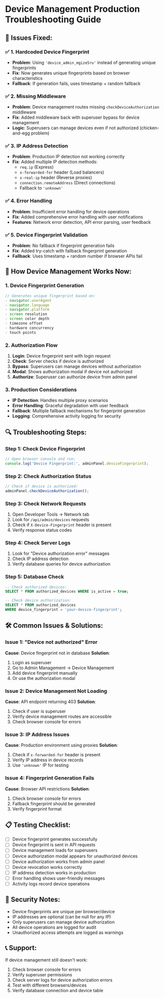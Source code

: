# Device Management Production Troubleshooting Guide

## 🔧 **Issues Fixed:**

### ✅ **1. Hardcoded Device Fingerprint**
- **Problem**: Using `'device_admin_mgize5ru'` instead of generating unique fingerprints
- **Fix**: Now generates unique fingerprints based on browser characteristics
- **Fallback**: If generation fails, uses timestamp + random fallback

### ✅ **2. Missing Middleware**
- **Problem**: Device management routes missing `checkDeviceAuthorization` middleware
- **Fix**: Added middleware back with superuser bypass for device management
- **Logic**: Superusers can manage devices even if not authorized (chicken-and-egg problem)

### ✅ **3. IP Address Detection**
- **Problem**: Production IP detection not working correctly
- **Fix**: Added multiple IP detection methods:
  - `req.ip` (Express)
  - `x-forwarded-for` header (Load balancers)
  - `x-real-ip` header (Reverse proxies)
  - `connection.remoteAddress` (Direct connections)
  - Fallback to `'unknown'`

### ✅ **4. Error Handling**
- **Problem**: Insufficient error handling for device operations
- **Fix**: Added comprehensive error handling with user notifications
- **Features**: Network error detection, API error parsing, user feedback

### ✅ **5. Device Fingerprint Validation**
- **Problem**: No fallback if fingerprint generation fails
- **Fix**: Added try-catch with fallback fingerprint generation
- **Fallback**: Uses timestamp + random number if browser APIs fail

## 🚀 **How Device Management Works Now:**

### **1. Device Fingerprint Generation**
```javascript
// Generates unique fingerprint based on:
- navigator.userAgent
- navigator.language
- navigator.platform
- screen resolution
- screen color depth
- timezone offset
- hardware concurrency
- touch points
```

### **2. Authorization Flow**
1. **Login**: Device fingerprint sent with login request
2. **Check**: Server checks if device is authorized
3. **Bypass**: Superusers can manage devices without authorization
4. **Modal**: Shows authorization modal if device not authorized
5. **Authorize**: Superuser can authorize device from admin panel

### **3. Production Considerations**
- **IP Detection**: Handles multiple proxy scenarios
- **Error Handling**: Graceful degradation with user feedback
- **Fallback**: Multiple fallback mechanisms for fingerprint generation
- **Logging**: Comprehensive activity logging for security

## 🔍 **Troubleshooting Steps:**

### **Step 1: Check Device Fingerprint**
```javascript
// Open browser console and run:
console.log('Device Fingerprint:', adminPanel.deviceFingerprint);
```

### **Step 2: Check Authorization Status**
```javascript
// Check if device is authorized:
adminPanel.checkDeviceAuthorization();
```

### **Step 3: Check Network Requests**
1. Open Developer Tools → Network tab
2. Look for `/api/admin/devices` requests
3. Check if `X-Device-Fingerprint` header is present
4. Verify response status codes

### **Step 4: Check Server Logs**
1. Look for "Device authorization error" messages
2. Check IP address detection
3. Verify database queries for device authorization

### **Step 5: Database Check**
```sql
-- Check authorized devices:
SELECT * FROM authorized_devices WHERE is_active = true;

-- Check device authorization:
SELECT * FROM authorized_devices 
WHERE device_fingerprint = 'your-device-fingerprint';
```

## 🛠️ **Common Issues & Solutions:**

### **Issue 1: "Device not authorized" Error**
**Cause**: Device fingerprint not in database
**Solution**: 
1. Login as superuser
2. Go to Admin Management → Device Management
3. Add device fingerprint manually
4. Or use the authorization modal

### **Issue 2: Device Management Not Loading**
**Cause**: API endpoint returning 403
**Solution**:
1. Check if user is superuser
2. Verify device management routes are accessible
3. Check browser console for errors

### **Issue 3: IP Address Issues**
**Cause**: Production environment using proxies
**Solution**:
1. Check if `x-forwarded-for` header is present
2. Verify IP address in device records
3. Use `'unknown'` IP for testing

### **Issue 4: Fingerprint Generation Fails**
**Cause**: Browser API restrictions
**Solution**:
1. Check browser console for errors
2. Fallback fingerprint should be generated
3. Verify fingerprint format

## 📋 **Testing Checklist:**

- [ ] Device fingerprint generates successfully
- [ ] Device fingerprint is sent in API requests
- [ ] Device management loads for superusers
- [ ] Device authorization modal appears for unauthorized devices
- [ ] Device authorization works from admin panel
- [ ] Device revocation works correctly
- [ ] IP address detection works in production
- [ ] Error handling shows user-friendly messages
- [ ] Activity logs record device operations

## 🔐 **Security Notes:**

- Device fingerprints are unique per browser/device
- IP addresses are optional (can be null for any IP)
- Only superusers can manage device authorization
- All device operations are logged for audit
- Unauthorized access attempts are logged as warnings

## 📞 **Support:**

If device management still doesn't work:
1. Check browser console for errors
2. Verify superuser permissions
3. Check server logs for device authorization errors
4. Test with different browsers/devices
5. Verify database connection and device table
